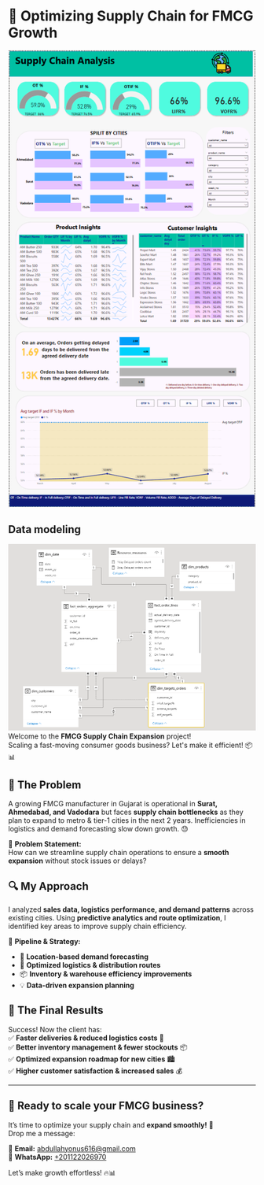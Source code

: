 # 🚛 Optimizing Supply Chain for FMCG Growth  
![Dashboard report](Dashboard.png)
## Data modeling
![data modeling report](data_model.png)
Welcome to the **FMCG Supply Chain Expansion** project!  
Scaling a fast-moving consumer goods business? Let's make it efficient! 📦📊  

## 🚨 The Problem  
A growing FMCG manufacturer in Gujarat is operational in **Surat, Ahmedabad, and Vadodara** but faces **supply chain bottlenecks** as they plan to expand to metro & tier-1 cities in the next 2 years. Inefficiencies in logistics and demand forecasting slow down growth. 😓  

📌 **Problem Statement:**  
How can we streamline supply chain operations to ensure a **smooth expansion** without stock issues or delays?  

## 🔍 My Approach  
I analyzed **sales data, logistics performance, and demand patterns** across existing cities. Using **predictive analytics and route optimization**, I identified key areas to improve supply chain efficiency.  

📌 **Pipeline & Strategy:**  
- 📍 **Location-based demand forecasting**  
- 🚛 **Optimized logistics & distribution routes**  
- 📦 **Inventory & warehouse efficiency improvements**  
- 💡 **Data-driven expansion planning**  

## 🎉 The Final Results  
Success! Now the client has:  
✅ **Faster deliveries & reduced logistics costs** 🚚  
✅ **Better inventory management & fewer stockouts** 📦  
✅ **Optimized expansion roadmap for new cities** 🏙️  
✅ **Higher customer satisfaction & increased sales** 💰  

---

## 🚀 Ready to scale your FMCG business?  
It’s time to optimize your supply chain and **expand smoothly!** 🚀  
Drop me a message:  

📩 **Email:** abdullahyonus616@gmail.com  
💬 **WhatsApp:** [+201122026970](https://wa.me/201122026970)  

Let’s make growth effortless! 🔥📊
